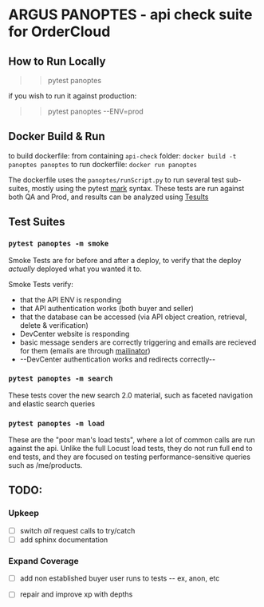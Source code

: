 
# ARGUS PANOPTES - api check suite for OrderCloud



## How to Run Locally

>> pytest panoptes 

if you wish to run it against production:

>> pytest panoptes --ENV=prod

## Docker Build & Run

to build dockerfile:
    from containing `api-check` folder:
    `docker build -t panoptes panoptes`
to run dockerfile:
    `docker run panoptes`

The dockerfile uses the `panoptes/runScript.py` to run several test sub-suites, mostly using the pytest [mark]() syntax. These tests are run against both QA and Prod, and results can be analyzed using [Tesults](https://www.tesults.com/results)

## Test Suites


### `pytest panoptes -m smoke`

Smoke Tests are for before and after a deploy, to verify that the deploy *actually* deployed what you wanted it to.

Smoke Tests verify:
- that the API ENV is responding
- that API authentication works (both buyer and seller)
- that the database can be accessed (via API object creation, retrieval, delete & verification)
- DevCenter website is responding
- basic message senders are correctly triggering and emails are recieved for them (emails are through [mailinator]())
- --DevCenter authentication works and redirects correctly--

### `pytest panoptes -m search`

These tests cover the new search 2.0 material, such as faceted navigation and elastic search queries

### `pytest panoptes -m load`

These are the "poor man's load tests", where a lot of common calls are run against the api. Unlike the full Locust load tests, they do not run full end to end tests, and they are focused on testing performance-sensitive queries such as /me/products.


## TODO:

### Upkeep
- [ ] switch *all* request calls to try/catch
- [ ] add sphinx documentation

### Expand Coverage
- [ ] add non established buyer user runs to tests -- ex, anon, etc
- [ ] repair and improve xp with depths


